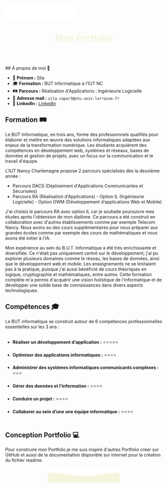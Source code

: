 <p>
        <img src="https://github.com/silacpr/silacpr/blob/main/svg/top.svg" alt="Github Stats" />
</p>

<h1 align="center" style="color: beige;">Mon Portfolio</h1>
<br><br><br>
## À propos de moi 📖

- 👤 **Prénom :** Sila
- 🎓 **Formation :** BUT Informatique à l'IUT NC
- 🛤 **Parcours :** Réalisation d'Applications : Ingénieurie Logicielle
- 📧 **Adresse mail :** `sila.capar3@etu.univ-lorraine.fr`
- 🔗 **LinkedIn :** [LinkedIn](https://www.linkedin.com/in/silacapar/)

## Formation 🛤

Le BUT Informatique, en trois ans, forme des professionnels qualifiés pour élaborer et mettre en œuvre des solutions informatiques adaptées aux enjeux de la transformation numérique. Les étudiants acquièrent des compétences en développement web, systèmes et réseaux, bases de données et gestion de projets, avec un focus sur la communication et le travail d'équipe. 

L'IUT Nancy Charlemagne propose 2 parcours spécialisés dès la deuxième année : 
- Parcours DACS (Déploiement d'Applications Communicantes et Sécurisées)
- Parcours RA (Réalisation d'Applications)
        - Option IL (Ingénieurie Logicielle)
        - Option DWM (Développement d’applications Web et Mobile)

J'ai choisis le parcours RA avec option IL car je souhaite poursuivre mes études après l'obtension de mon diplôme. Ce parcours a été construit en collaboration avec d'autres établissements comme par exemple Telecom Nancy. Nous avons eu des cours supplémentaires pour nous préparer aux grandes écoles comme par exemple des cours de mathématiques et nous avons été initier à l'IA.

Mon expérience au sein du B.U.T. Informatique a été très enrichissante et diversifiée. Ce n'était pas uniquement centré sur le développement; j'ai pu explorer plusieurs domaines comme le réseau, les bases de données, ainsi que le développement web et mobile. Les enseignements ne se limitaient pas à la pratique, puisque j'ai aussi bénéficié de cours théoriques en logique, cryptographie et mathématiques, entre autres. Cette formation complète m'a permis d'acquérir une vision holistique de l'informatique et de développer une solide base de connaissances dans divers aspects technologiques.
  

## Compétences 🎓

Le BUT informatique se construit autour de 6 compétences professionnelles essentielles sur les 3 ans :
<br><br>
- **Réaliser un développement d’application :** ⭐⭐⭐⭐⭐
<br><br>
- **Optimiser des applications informatiques :** ⭐⭐⭐⭐
<br><br>
- **Administrer des systèmes informatiques communicants complexes :** ⭐⭐⭐
<br><br>
- **Gérer des données et l’information :** ⭐⭐⭐⭐
<br><br>
- **Conduire un projet :** ⭐⭐⭐⭐
<br><br>
- **Collaborer au sein d’une une équipe informatique :** ⭐⭐⭐⭐
<br><br>

## Conception Portfolio 💻

Pour construire mon Portfolio je me suis inspiré d'autres Portfolio créer sur GitHub et aussi de la documentation disponible sur internet pour la création du fichier readme.

<p align="center">
        <img src="https://github.com/silacpr/silacpr/blob/main/svg/bottom.svg" alt="Github Stats" />
</p>


